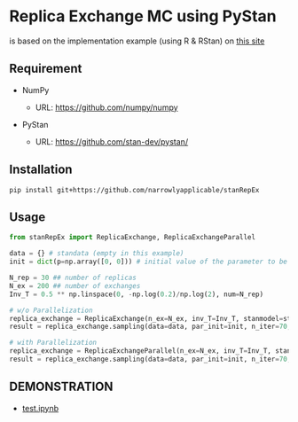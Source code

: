 # Replica Exchange MC using PyStan

is based on the implementation example (using R & RStan) on [this site](https://statmodeling.hatenablog.com/entry/stan-parallel-tempering) 

## Requirement
- NumPy
    - URL: https://github.com/numpy/numpy

- PyStan 
  - URL: https://github.com/stan-dev/pystan/ 

## Installation
`pip install git+https://github.com/narrowlyapplicable/stanRepEx`

## Usage
```python
from stanRepEx import ReplicaExchange, ReplicaExchangeParallel

data = {} # standata (empty in this example)
init = dict(p=np.array([0, 0])) # initial value of the parameter to be estimated

N_rep = 30 ## number of replicas
N_ex = 200 ## number of exchanges
Inv_T = 0.5 ** np.linspace(0, -np.log(0.2)/np.log(2), num=N_rep)

# w/o Parallelization
replica_exchange = ReplicaExchange(n_ex=N_ex, inv_T=Inv_T, stanmodel=stanmodel)
result = replica_exchange.sampling(data=data, par_init=init, n_iter=70, warmup=50)

# with Parallelization
replica_exchange = ReplicaExchangeParallel(n_ex=N_ex, inv_T=Inv_T, stanmodel=stanmodel)
result = replica_exchange.sampling(data=data, par_init=init, n_iter=70, warmup=50)
```

## DEMONSTRATION
- [test.ipynb](https://github.com/narrowlyapplicable/stanRepEx/blob/master/test.ipynb)

